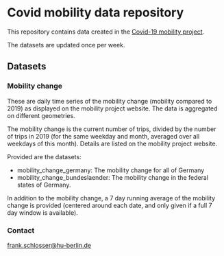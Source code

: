 # Covid mobility data repository

This repository contains data created in the [Covid-19 mobility project](https://www.covid-19-mobility.org/).

The datasets are updated once per week.

## Datasets

### Mobility change

These are daily time series of the mobility change (mobility compared to 2019) as displayed on the mobility project website. The data is aggregated on different geometries.

The mobility change is the current number of trips, divided by the number of trips in 2019 (for the same weekday and month, averaged over all weekdays of this month). Details are listed on the mobility project website.

Provided are the datasets:

- mobility_change_germany: The mobility change for all of Germany
- mobility_change_bundeslaender: The mobility change in the federal states of Germany.

In addition to the mobility change, a 7 day running average of the mobility change is provided (centered around each date, and only given if a full 7 day window is available).

### Contact

frank.schlosser@hu-berlin.de
